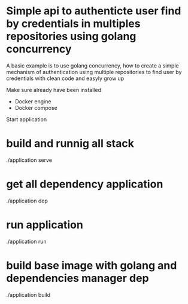 # Simple api to authenticte user find by credentials in multiples repositories using golang concurrency
A basic example is to use golang concurrency, how to create a simple mechanism of authentication using multiple repositories to find user by credentials with clean code and easyly grow up

Make sure already have been installed 
 - Docker engine
 - Docker compose

Start application
  # build and runnig all stack 
  ./application serve

  # get all dependency application 
  ./application dep

  # run application 
  ./application run

  # build base image with golang and dependencies manager dep
  ./application build
